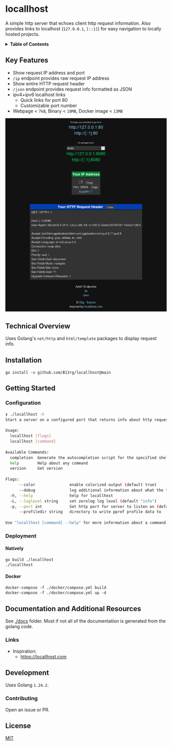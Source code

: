 # locallhost

A simple http server that echoes client http request information.
Also provides links to localhost (`127.0.0.1`, `[::1]`) for easy navigation to locally hosted projects.

<details>
<summary><b>Table of Contents</b></summary>
<p>

- [locallhost](#locallhost)
  - [Key Features](#key-features)
  - [Technical Overview](#technical-overview)
  - [Installation](#installation)
  - [Getting Started](#getting-started)
    - [Configuration](#configuration)
    - [Deployment](#deployment)
  - [Documentation and Additional Resources](#documentation-and-additional-resources)
    - [Links](#links)
  - [Development](#development)
    - [Contributing](#contributing)
  - [License](#license)

</p>
</details>

## Key Features

* Show request IP address and port
* `/ip` endpoint provides raw request IP address
* Show entire HTTP request header
* `/json` endpoint provides request info formatted as JSON
* ipv4+ipv6 localhost links
  * Quick links for port 80
  * Customizable port number
* Webpage < `7kB`, Binary < `10MB`, Docker image < `13MB`

![Screenshot of the web application](./docs/ScreenShot.png)

## Technical Overview

Uses Golang's `net/http` and `html/template` packages to display request info.

## Installation

```
go install -v github.com/B13rg/locallhost@main
```

## Getting Started

### Configuration

```sh
❯ ./locallhost -h                                                                                                                         ─╯
Start a server on a configured port that returns info about http requests.

Usage:
  locallhost [flags]
  locallhost [command]

Available Commands:
  completion  Generate the autocompletion script for the specified shell
  help        Help about any command
  version     Get version

Flags:
      --color               enable colorized output (default true)
      --debug               log additional information about what the tool is doing. Overrides --loglevel
  -h, --help                help for locallhost
  -L, --loglevel string     set zerolog log level (default "info")
  -p, --port int            Set http port for server to listen on (default 8080)
      --profiledir string   directory to write pprof profile data to

Use "locallhost [command] --help" for more information about a command.
```

### Deployment

#### Natively

```
go build ./locallhost
./locallhost
```

#### Docker

```
docker-compose -f ./docker/compose.yml build
docker-compose -f ./docker/compose.yml up -d
```

## Documentation and Additional Resources

See [./docs](docs/) folder.
Most if not all of the documentation is generated from the golang code.

### Links

* Inspiration:
  * https://locallhost.com

## Development

Uses Golang `1.24.2`.

### Contributing

Open an issue or PR.

## License

[MIT](LICENSE)
